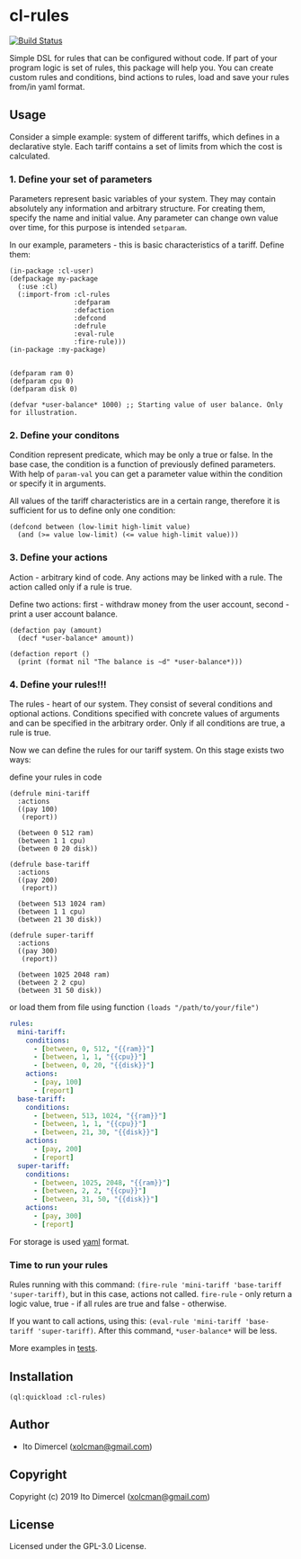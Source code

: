 # cl-rules

[![Build Status](https://travis-ci.org/Dimercel/cl-rules.svg?branch=master)](https://travis-ci.org/Dimercel/cl-rules)

Simple DSL for rules that can be configured without code. If part of your program logic is set of rules, this package will help you. You can create custom rules and conditions, bind actions to rules, load and save your rules from/in yaml format.

## Usage

Consider a simple example: system of different tariffs, which defines in a declarative style. Each tariff contains a set of limits from which the cost is calculated.

### 1. Define your set of parameters

Parameters represent basic variables of your system. They may contain absolutely any information and arbitrary structure. For creating them, specify the name and initial value. Any parameter can change own value over time, for this purpose is intended `setparam`.
  
In our example, parameters - this is basic characteristics of a tariff. Define them:

```common-lisp
(in-package :cl-user)
(defpackage my-package
  (:use :cl)
  (:import-from :cl-rules
                :defparam
                :defaction
                :defcond
                :defrule
                :eval-rule
                :fire-rule)))
(in-package :my-package)


(defparam ram 0)
(defparam cpu 0)
(defparam disk 0)

(defvar *user-balance* 1000) ;; Starting value of user balance. Only for illustration.
```

### 2. Define your conditons

Condition represent predicate, which may be only a true or false. In the base case, the condition is a function of previously defined parameters. With help of `param-val` you can get a parameter value within the condition or specify it in arguments.
  
All values of the tariff characteristics are in a certain range, therefore it is sufficient for us to define only one condition:

```common-lisp
(defcond between (low-limit high-limit value)
  (and (>= value low-limit) (<= value high-limit value)))
```

### 3. Define your actions

Action - arbitrary kind of code. Any actions may be linked with a rule. The action called only if a rule is true.

Define two actions: first - withdraw money from the user account, second - print a user account balance.

```common-lisp
(defaction pay (amount)
  (decf *user-balance* amount))
  
(defaction report ()
  (print (format nil "The balance is ~d" *user-balance*)))
```

### 4. Define your rules!!!

The rules - heart of our system. They consist of several conditions and optional actions. Conditions specified with concrete values of arguments and can be specified in the arbitrary order. Only if all conditions are true, a rule is true.

Now we can define the rules for our tariff system. On this stage exists two ways:

define your rules in code

```common-lisp
(defrule mini-tariff
  :actions
  ((pay 100)
   (report))
   
  (between 0 512 ram)
  (between 1 1 cpu)
  (between 0 20 disk))
  
(defrule base-tariff
  :actions
  ((pay 200)
   (report))
   
  (between 513 1024 ram)
  (between 1 1 cpu)
  (between 21 30 disk))

(defrule super-tariff
  :actions
  ((pay 300)
   (report))
   
  (between 1025 2048 ram)
  (between 2 2 cpu)
  (between 31 50 disk))
```
or load them from file using function `(loads "/path/to/your/file")`

```yml
rules:
  mini-tariff:
    conditions:
      - [between, 0, 512, "{{ram}}"]
      - [between, 1, 1, "{{cpu}}"]
      - [between, 0, 20, "{{disk}}"]
    actions:
      - [pay, 100]
      - [report]
  base-tariff:
    conditions:
      - [between, 513, 1024, "{{ram}}"]
      - [between, 1, 1, "{{cpu}}"]
      - [between, 21, 30, "{{disk}}"]
    actions:
      - [pay, 200]
      - [report]
  super-tariff:
    conditions:
      - [between, 1025, 2048, "{{ram}}"]
      - [between, 2, 2, "{{cpu}}"]
      - [between, 31, 50, "{{disk}}"]
    actions:
      - [pay, 300]
      - [report]
```
For storage is used [yaml](http://yaml.org/) format.

### Time to run your rules

Rules running with this command: `(fire-rule 'mini-tariff 'base-tariff 'super-tariff)`, but in this case, actions not called. `fire-rule` - only return a logic value, true - if all rules are true and false - otherwise.

If you want to call actions, using this: `(eval-rule 'mini-tariff 'base-tariff 'super-tariff)`. After this command, `*user-balance*` will be less.

More examples in [tests](https://github.com/Dimercel/cl-rules/tree/master/t).

## Installation

```common-lisp
(ql:quickload :cl-rules)
```

## Author

* Ito Dimercel (xolcman@gmail.com)

## Copyright

Copyright (c) 2019 Ito Dimercel (xolcman@gmail.com)

## License

Licensed under the GPL-3.0 License.
